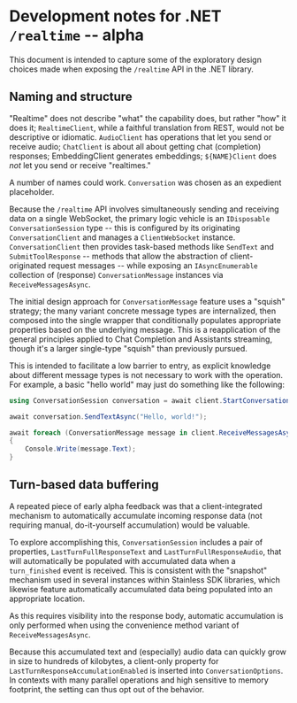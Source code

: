 # Development notes for .NET `/realtime` -- alpha

This document is intended to capture some of the exploratory design choices made when exposing the `/realtime` API in the .NET library.

## Naming and structure

"Realtime" does not describe "what" the capability does, but rather "how" it does it; `RealtimeClient`, while a faithful translation from REST, would not be descriptive or idiomatic. `AudioClient` has operations that let you send or receive audio; `ChatClient` is about all about getting chat (completion) responses; EmbeddingClient generates embeddings; `${NAME}Client` does *not* let you send or receive "realtimes."

A number of names could work. `Conversation` was chosen as an expedient placeholder.

Because the `/realtime` API involves simultaneously sending and receiving data on a single WebSocket, the primary logic vehicle is an `IDisposable` `ConversationSession` type -- this is configured by its originating `ConversationClient` and manages a `ClientWebSocket` instance. `ConversationClient` then provides task-based methods like `SendText` and `SubmitToolResponse` -- methods that allow the abstraction of client-originated request messages -- while exposing an `IAsyncEnumerable` collection of (response) `ConversationMessage` instances via `ReceiveMessagesAsync`.

The initial design approach for `ConversationMessage` feature uses a "squish" strategy; the many variant concrete message types are internalized, then composed into the single wrapper that conditionally populates appropriate properties based on the underlying message. This is a reapplication of the general principles applied to Chat Completion and Assistants streaming, though it's a larger single-type "squish" than previously pursued.

This is intended to facilitate a low barrier to entry, as explicit knowledge about different message types is not necessary to work with the operation. For example, a basic "hello world" may just do something like the following:

```csharp
using ConversationSession conversation = await client.StartConversationAsync();

await conversation.SendTextAsync("Hello, world!");

await foreach (ConversationMessage message in client.ReceiveMessagesAsync())
{
    Console.Write(message.Text);
}
```

## Turn-based data buffering

A repeated piece of early alpha feedback was that a client-integrated mechanism to automatically accumulate incoming response data (not requiring manual, do-it-yourself accumulation) would be valuable.

To explore accomplishing this, `ConversationSession` includes a pair of properties, `LastTurnFullResponseText` and `LastTurnFullResponseAudio`, that will automatically be populated with accumulated data when a `turn_finished` event is received. This is consistent with the "snapshot" mechanism used in several instances within Stainless SDK libraries, which likewise feature automatically accumulated data being populated into an appropriate location.

As this requires visibility into the response body, automatic accumulation is only performed when using the convenience method variant of `ReceiveMessagesAsync`.

Because this accumulated text and (especially) audio data can quickly grow in size to hundreds of kilobytes, a client-only property for `LastTurnResponseAccumulationEnabled` is inserted into `ConversationOptions`. In contexts with many parallel operations and high sensitive to memory footprint, the setting can thus opt out of the behavior.
